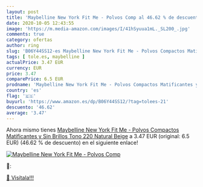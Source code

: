 ```yaml
---
layout: post
title: 'Maybelline New York Fit Me - Polvos Comp al 46.62 % de descuento'
date: 2020-10-05 12:43:55
image: 'https://m.media-amazon.com/images/I/41hSyuua1mL._SL200_.jpg'
comments: true
category: ofertas
author: ring
slug: 'B06Y44SS12-es Maybelline New York Fit Me - Polvos Compactos Matificantes...'
tags: [ tole.es, maybelline ]
actualPrice: 3.47 EUR
currency: EUR
price: 3.47
comparePrice: 6.5 EUR
prodname: 'Maybelline New York Fit Me - Polvos Compactos Matificantes y Sin Brillos  Tono 220 Natural Beige'
country: 'es'
flag: '🇪🇸'
buyurl: 'https://www.amazon.es/dp/B06Y44SS12/?tag=tolees-21'
descuento: '46.62'
average: '3.47'
---
```


Ahora mismo tienes [Maybelline New York Fit Me - Polvos Compactos Matificantes y Sin Brillos  Tono 220 Natural Beige](https://www.amazon.es/dp/B06Y44SS12/?tag=tolees-21) a 3.47 EUR (original: 6.5 EUR) (46.62 %  de descuento) en el siguiente enlace!

[![Maybelline New York Fit Me - Polvos Comp](https://m.media-amazon.com/images/I/41hSyuua1mL._SL200_.jpg)](https://www.amazon.es/dp/B06Y44SS12/?tag=tolees-21)

🔎:


[🛒 Visítala!!!](https://www.amazon.es/dp/B06Y44SS12/?tag=tolees-21)
